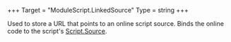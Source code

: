 +++
Target = "ModuleScript.LinkedSource"
Type = string
+++

Used to store a URL that points to an online script source. Binds the online code to the script's [Script.Source](https://developer.roblox.com/api-reference/property/Script/Source).